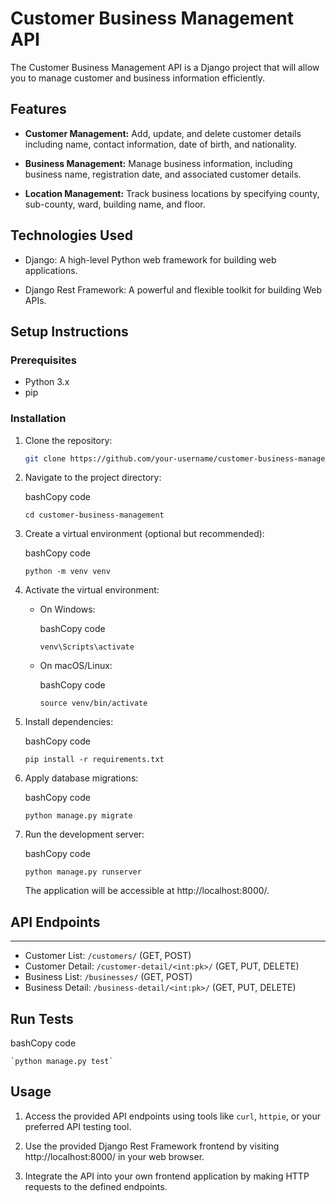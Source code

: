 # Customer Business Management API

The Customer Business Management API is a Django project that will allow you to manage customer and business information efficiently.

## Features

- **Customer Management:** Add, update, and delete customer details including name, contact information, date of birth, and nationality.

- **Business Management:** Manage business information, including business name, registration date, and associated customer details.

- **Location Management:** Track business locations by specifying county, sub-county, ward, building name, and floor.

## Technologies Used

- Django: A high-level Python web framework for building web applications.

- Django Rest Framework: A powerful and flexible toolkit for building Web APIs.

## Setup Instructions

### Prerequisites

- Python 3.x
- pip

### Installation

1. Clone the repository:

   ```bash
   git clone https://github.com/your-username/customer-business-management.git


2.  Navigate to the project directory:
    
    bashCopy code
    
    `cd customer-business-management`
    
3.  Create a virtual environment (optional but recommended):
    
    bashCopy code
    
    `python -m venv venv`
    
4.  Activate the virtual environment:
    
    *   On Windows:
        
        bashCopy code
        
        `venv\Scripts\activate`
        
    *   On macOS/Linux:
        
        bashCopy code
        
        `source venv/bin/activate`
        
5.  Install dependencies:
    
    bashCopy code
    
    `pip install -r requirements.txt`
    
6.  Apply database migrations:
    
    bashCopy code
    
    `python manage.py migrate`
    
7.  Run the development server:
    
    bashCopy code
    
    `python manage.py runserver`
    
    The application will be accessible at http://localhost:8000/.
    

## API Endpoints
-------------

*   Customer List: `/customers/` (GET, POST)
*   Customer Detail: `/customer-detail/<int:pk>/` (GET, PUT, DELETE)
*   Business List: `/businesses/` (GET, POST)
*   Business Detail: `/business-detail/<int:pk>/` (GET, PUT, DELETE)

## Run Tests
bashCopy code
    
    `python manage.py test`

**Usage**
-----

1.  Access the provided API endpoints using tools like `curl`, `httpie`, or your preferred API testing tool.
    
2.  Use the provided Django Rest Framework frontend by visiting http://localhost:8000/ in your web browser.
    
3.  Integrate the API into your own frontend application by making HTTP requests to the defined endpoints.
